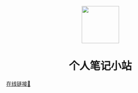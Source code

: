 <p align="center">
  <img src="https://corgi-icode.netlify.app/logo.png" width="100" align="center" />

  <h1 align="center">个人笔记小站</h1>
  <a href="https://corgi-docs.netlify.app">在线链接🔗</a>
</p>